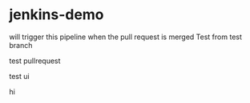 # jenkins-demo
will trigger this pipeline when the pull request is merged
Test from test branch

test
pullrequest

test
ui




hi








